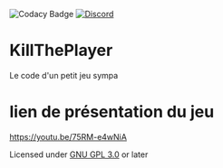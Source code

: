 ![Codacy Badge](https://api.codacy.com/project/badge/Grade/af2ddef96e8b48dd9537a7dca25ff21f) [![Discord](https://img.shields.io/discord/559414587263418378.svg)](https://discord.gg/S7S4DDq)

# KillThePlayer
Le code d'un petit jeu sympa

# lien de présentation du jeu
https://youtu.be/75RM-e4wNiA

Licensed under [GNU GPL 3.0](https://github.com/LeRoiDesKiwis/KillThePlayer/blob/master/LICENSE) or later
